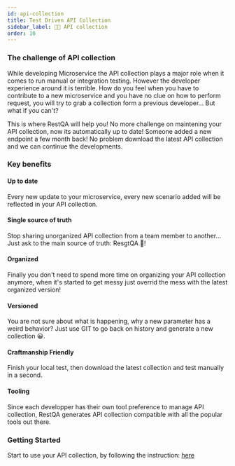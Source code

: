 ```yaml
---
id: api-collection
title: Test Driven API Collection
sidebar_label: 👩‍🚀 API collection
order: 10
---
```


### The challenge of API collection

While developing Microservice the API collection plays a major role when it comes to run manual or integration testing.
However the developer experience around it is terrible.
How do you feel when you have to contribute to a new microservice and you have no clue on how to perform request, you will try to grab a collection form a previous developer...
But what if you can't? 

This is where RestQA will help you! No more challenge on maintening your API collection, now its automatically up to date!
Someone added a new endpoint a few month back! No problem download the latest API collection and we can continue the developments.


### Key benefits

#### Up to date

Every new update to your microservice, every new scenario added will be reflected in your API collection.

#### Single source of truth

Stop sharing unorganized API collection from a team member to another... Just ask to the main source of truth: ResgtQA 🦏!

#### Organized

Finally you don't need to spend more time on organizing your API collection anymore, when it's started to get messy just overrid the mess with the latest organized version!

#### Versioned

You are not sure about what is happening, why a new parameter has a weird behavior? Just use GIT to go back on history and generate a new collection 😀.

#### Craftmanship Friendly

Finish your local test, then download the latest collection and test manually in a second.

#### Tooling

Since each developper has their own tool preference to manage API collection, RestQA generates API collection compatible with all the popular tools out there.

### Getting Started

Start to use  your API collection, by following the instruction: [here](/#/collection)
